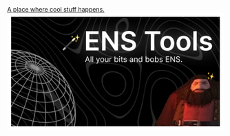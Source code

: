 <a href="https://devtalk.dev/">
A place where cool stuff happens.
</a>

<img src="../projects/ens-tools.png" />
